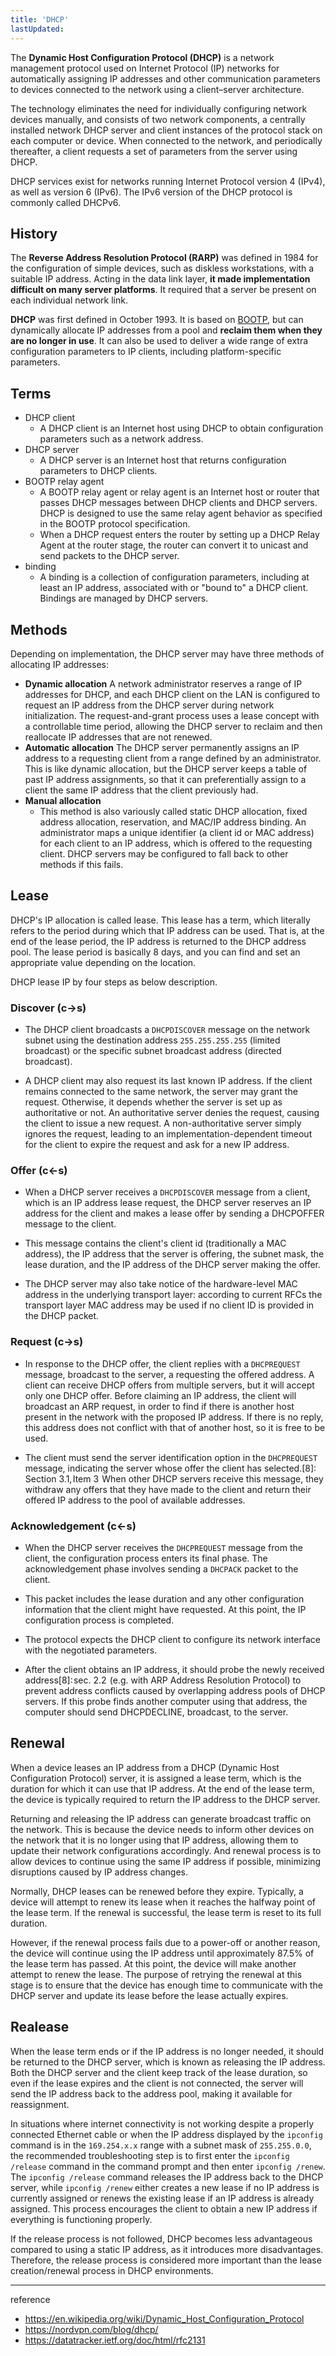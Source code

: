 ```yaml
---
title: 'DHCP'
lastUpdated: 
---
```


The **Dynamic Host Configuration Protocol (DHCP)** is a network management protocol used on Internet Protocol (IP) networks for automatically assigning IP addresses and other communication parameters to devices connected to the network using a client–server architecture.

The technology eliminates the need for individually configuring network devices manually, and consists of two network components, a centrally installed network DHCP server and client instances of the protocol stack on each computer or device. When connected to the network, and periodically thereafter, a client requests a set of parameters from the server using DHCP.

DHCP services exist for networks running Internet Protocol version 4 (IPv4), as well as version 6 (IPv6). The IPv6 version of the DHCP protocol is commonly called DHCPv6.

## History

The **Reverse Address Resolution Protocol (RARP)** was defined in 1984 for the configuration of simple devices, such as diskless workstations, with a suitable IP address. Acting in the data link layer, **it made implementation difficult on many server platforms**. It required that a server be present on each individual network link. 

**DHCP** was first defined in October 1993. It is based on [BOOTP](https://en.wikipedia.org/wiki/Bootstrap_Protocol), but can dynamically allocate IP addresses from a pool and **reclaim them when they are no longer in use**. It can also be used to deliver a wide range of extra configuration parameters to IP clients, including platform-specific parameters.

## Terms

- DHCP client
  - A DHCP client is an Internet host using DHCP to obtain configuration parameters such as a network address.
- DHCP server
  - A DHCP server is an Internet host that returns configuration parameters to DHCP clients.
-  BOOTP relay agent
    - A BOOTP relay agent or relay agent is an Internet host or router that passes DHCP messages between DHCP clients and DHCP servers. DHCP is designed to use the same relay agent behavior as specified in the BOOTP protocol specification.
    - When a DHCP request enters the router by setting up a DHCP Relay Agent at the router stage, the router can convert it to unicast and send packets to the DHCP server.
- binding
    - A binding is a collection of configuration parameters, including at least an IP address, associated with or "bound to" a DHCP client.  Bindings are managed by DHCP servers.

## Methods

Depending on implementation, the DHCP server may have three methods of allocating IP addresses:

- **Dynamic allocation**
    A network administrator reserves a range of IP addresses for DHCP, and each DHCP client on the LAN is configured to request an IP address from the DHCP server during network initialization. The request-and-grant process uses a lease concept with a controllable time period, allowing the DHCP server to reclaim and then reallocate IP addresses that are not renewed.
- **Automatic allocation**
    The DHCP server permanently assigns an IP address to a requesting client from a range defined by an administrator. This is like dynamic allocation, but the DHCP server keeps a table of past IP address assignments, so that it can preferentially assign to a client the same IP address that the client previously had.
- **Manual allocation**
    - This method is also variously called static DHCP allocation, fixed address allocation, reservation, and MAC/IP address binding. An administrator maps a unique identifier (a client id or MAC address) for each client to an IP address, which is offered to the requesting client. DHCP servers may be configured to fall back to other methods if this fails.

## Lease

DHCP's IP allocation is called lease. This lease has a term, which literally refers to the period during which that IP address can be used. That is, at the end of the lease period, the IP address is returned to the DHCP address pool. The lease period is basically 8 days, and you can find and set an appropriate value depending on the location.

DHCP lease IP by four steps as below description.

### Discover (c->s)

- The DHCP client broadcasts a `DHCPDISCOVER` message on the network subnet using the destination address `255.255.255.255` (limited broadcast) or the specific subnet broadcast address (directed broadcast).

- A DHCP client may also request its last known IP address. If the client remains connected to the same network, the server may grant the request. Otherwise, it depends whether the server is set up as authoritative or not. An authoritative server denies the request, causing the client to issue a new request. A non-authoritative server simply ignores the request, leading to an implementation-dependent timeout for the client to expire the request and ask for a new IP address.

### Offer (c<-s)

- When a DHCP server receives a `DHCPDISCOVER` message from a client, which is an IP address lease request, the DHCP server reserves an IP address for the client and makes a lease offer by sending a DHCPOFFER message to the client.

- This message contains the client's client id (traditionally a MAC address), the IP address that the server is offering, the subnet mask, the lease duration, and the IP address of the DHCP server making the offer.
  
- The DHCP server may also take notice of the hardware-level MAC address in the underlying transport layer: according to current RFCs the transport layer MAC address may be used if no client ID is provided in the DHCP packet.

### Request (c->s)

- In response to the DHCP offer, the client replies with a `DHCPREQUEST` message, broadcast to the server, a requesting the offered address. A client can receive DHCP offers from multiple servers, but it will accept only one DHCP offer. Before claiming an IP address, the client will broadcast an ARP request, in order to find if there is another host present in the network with the proposed IP address. If there is no reply, this address does not conflict with that of another host, so it is free to be used.

- The client must send the server identification option in the `DHCPREQUEST` message, indicating the server whose offer the client has selected.[8]: Section 3.1, Item 3  When other DHCP servers receive this message, they withdraw any offers that they have made to the client and return their offered IP address to the pool of available addresses.

### Acknowledgement (c<-s)

- When the DHCP server receives the `DHCPREQUEST` message from the client, the configuration process enters its final phase. The acknowledgement phase involves sending a `DHCPACK` packet to the client.

- This packet includes the lease duration and any other configuration information that the client might have requested. At this point, the IP configuration process is completed.

- The protocol expects the DHCP client to configure its network interface with the negotiated parameters.

- After the client obtains an IP address, it should probe the newly received address[8]: sec. 2.2  (e.g. with ARP Address Resolution Protocol) to prevent address conflicts caused by overlapping address pools of DHCP servers. If this probe finds another computer using that address, the computer should send DHCPDECLINE, broadcast, to the server.

## Renewal

When a device leases an IP address from a DHCP (Dynamic Host Configuration Protocol) server, it is assigned a lease term, which is the duration for which it can use that IP address. At the end of the lease term, the device is typically required to return the IP address to the DHCP server.

Returning and releasing the IP address can generate broadcast traffic on the network. This is because the device needs to inform other devices on the network that it is no longer using that IP address, allowing them to update their network configurations accordingly. And renewal process is to allow devices to continue using the same IP address if possible, minimizing disruptions caused by IP address changes.

Normally, DHCP leases can be renewed before they expire. Typically, a device will attempt to renew its lease when it reaches the halfway point of the lease term. If the renewal is successful, the lease term is reset to its full duration.

However, if the renewal process fails due to a power-off or another reason, the device will continue using the IP address until approximately 87.5% of the lease term has passed. At this point, the device will make another attempt to renew the lease. The purpose of retrying the renewal at this stage is to ensure that the device has enough time to communicate with the DHCP server and update its lease before the lease actually expires.

## Realease

When the lease term ends or if the IP address is no longer needed, it should be returned to the DHCP server, which is known as releasing the IP address. Both the DHCP server and the client keep track of the lease duration, so even if the lease expires and the client is not connected, the server will send the IP address back to the address pool, making it available for reassignment.

In situations where internet connectivity is not working despite a properly connected Ethernet cable or when the IP address displayed by the `ipconfig` command is in the `169.254.x.x` range with a subnet mask of `255.255.0.0`, the recommended troubleshooting step is to first enter the `ipconfig /release` command in the command prompt and then enter `ipconfig /renew`. The `ipconfig /release` command releases the IP address back to the DHCP server, while `ipconfig /renew` either creates a new lease if no IP address is currently assigned or renews the existing lease if an IP address is already assigned. This process encourages the client to obtain a new IP address if everything is functioning properly.

If the release process is not followed, DHCP becomes less advantageous compared to using a static IP address, as it introduces more disadvantages. Therefore, the release process is considered more important than the lease creation/renewal process in DHCP environments.

---
reference
- https://en.wikipedia.org/wiki/Dynamic_Host_Configuration_Protocol
- https://nordvpn.com/blog/dhcp/
- https://datatracker.ietf.org/doc/html/rfc2131
